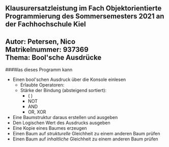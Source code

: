 ## Klausurersatzleistung im Fach Objektorientierte Programmierung des Sommersemesters 2021 an der Fachhochschule Kiel

Autor: Petersen, Nico  
Matrikelnummer: 937369  
Thema: Bool'sche Ausdrücke  
---
###Was dieses Programm kann
- Einen bool'schen Ausdruck über die Konsole einlesen
    - Erlaubte Operatoren: 
    - Stärke der Bindung (absteigend sortiert):
        - ( )
        - NOT
        - AND
        - OR, XOR
- Eine Baumstruktur daraus erstellen und ausgeben
- Den Logischen Wert des Ausdrucks ausgeben
- Eine Kopie eines Baumes erzeugen
- Einen Baum auf _strukturelle_ Gleichheit zu einem anderen Baum prüfen
- Einen Baum auf _inhaltliche_ Gleichheit zu einem anderen Baum prüfen
